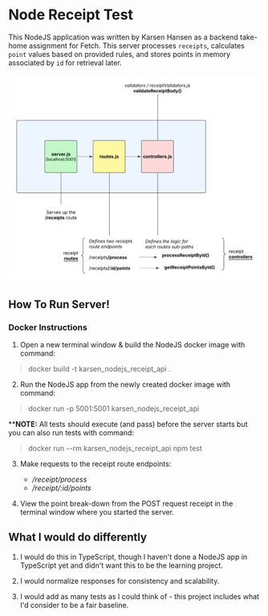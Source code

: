 # Node Receipt Test

This NodeJS application was written by Karsen Hansen as a backend take-home assignment for Fetch. This server processes `receipts`, calculates `point` values based on provided rules, and stores points in memory associated by `id` for retrieval later.

<img src="./server_diagram.png" alt="alt text" width="750"/>

## How To Run Server!
### Docker Instructions
1. Open a new terminal window & build the NodeJS docker image with command:
> docker build -t karsen_nodejs_receipt_api .

2. Run the NodeJS app from the newly created docker image with command:
> docker run -p 5001:5001 karsen_nodejs_receipt_api

****NOTE:** All tests should execute (and pass) before the server starts but you can also run tests with command:

> docker run --rm karsen_nodejs_receipt_api npm test

3. Make requests to the receipt route endpoints:
    - */receipt/process*
    - */receipt/:id/points*

4. View the point break-down from the POST request receipt in the terminal window where you started the server.

## What I would do differently

1. I would do this in TypeScript, though I haven't done a NodeJS app in TypeScript yet and didn't want this to be the learning project.

2. I would normalize responses for consistency and scalability.

3. I would add as many tests as I could think of - this project includes what I'd consider to be a fair baseline.
